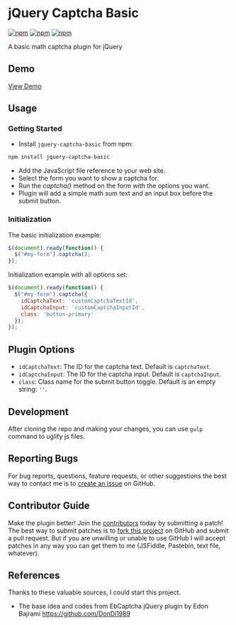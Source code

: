 # jQuery Captcha Basic
[![npm](https://img.shields.io/npm/v/jquery-captcha-basic.svg?style=flat-square)](https://www.npmjs.com/package/jquery-captcha-basic) [![npm](https://img.shields.io/npm/dt/jquery-captcha-basic.svg?style=flat-square)](https://www.npmjs.com/package/jquery-captcha-basic) [![npm](https://img.shields.io/npm/l/jquery-captcha-basic.svg?style=flat-square)](https://www.npmjs.com/package/jquery-captcha-basic)

A basic math captcha plugin for jQuery

## Demo
[View Demo](http://rencs.com/demo/jquery-captcha-basic/)

## Usage
### Getting Started
* Install `jquery-captcha-basic` from npm:
```bash
npm install jquery-captcha-basic
```
* Add the JavaScript file reference to your web site.
* Select the form you want to show a captcha for.
* Run the *captcha()* method on the form with the options you want.
* Plugin will add a simple math sum text and an input box before the submit button.

### Initialization
The basic initialization example:
```js
$(document).ready(function() {
  $("#my-form").captcha();
});
```

Initialization example with all options set:
```js
$(document).ready(function() {
  $("#my-form").captcha({
    idCaptchaText: 'customCaptchaTextId',
    idCaptchaInput: 'customCaptchaInputId',
    class: 'button-primary'
  });
});
```

## Plugin Options
- `idCaptchaText`: The ID for the captcha text. Default is `captchaText`.
- `idCaptchaInput`: The ID for the captcha input. Default is `captchaInput`.
- `class`: Class name for the submit button toggle. Default is an empty string: `''`.

## Development
After cloning the repo and making your changes, you can use `gulp` command to uglify js files.

## Reporting Bugs
For bug reports, questions, feature requests, or other suggestions the best way to contact me is to [create an issue][newissue] on GitHub.

[newissue]: https://github.com/pemre/jquery-captcha-basic/issues/new

## Contributor Guide
Make the plugin better! Join the [contributors] today by submitting a patch! The best way to submit patches is to [fork this project][fork] on GitHub and submit a pull request. But if you are unwilling or unable to use GitHub I will accept patches in any way you can get them to me (JSFiddle, Pastebin, text file, whatever).

[contributors]: https://github.com/pemre/jquery-captcha-basic/graphs/contributors
[fork]: https://github.com/pemre/jquery-captcha-basic/fork

## References
Thanks to these valuable sources, I could start this project.

- The base idea and codes from EbCaptcha jQuery plugin by Edon Bajrami https://github.com/DonDi1989
